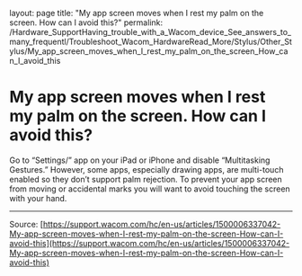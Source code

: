 layout: page
title: "My app screen moves when I rest my palm on the screen. How can I avoid this?"
permalink: /Hardware_SupportHaving_trouble_with_a_Wacom_device_See_answers_to_many_frequentl/Troubleshoot_Wacom_HardwareRead_More/Stylus/Other_Stylus/My_app_screen_moves_when_I_rest_my_palm_on_the_screen_How_can_I_avoid_this

# My app screen moves when I rest my palm on the screen. How can I avoid this?

Go to “Settings/” app on your iPad or iPhone and disable “Multitasking Gestures.” However, some apps, especially drawing apps, are multi-touch enabled so they don’t support palm rejection. To prevent your app screen from moving or accidental marks you will want to avoid touching the screen with your hand.

---
Source: [https://support.wacom.com/hc/en-us/articles/1500006337042-My-app-screen-moves-when-I-rest-my-palm-on-the-screen-How-can-I-avoid-this](https://support.wacom.com/hc/en-us/articles/1500006337042-My-app-screen-moves-when-I-rest-my-palm-on-the-screen-How-can-I-avoid-this)
